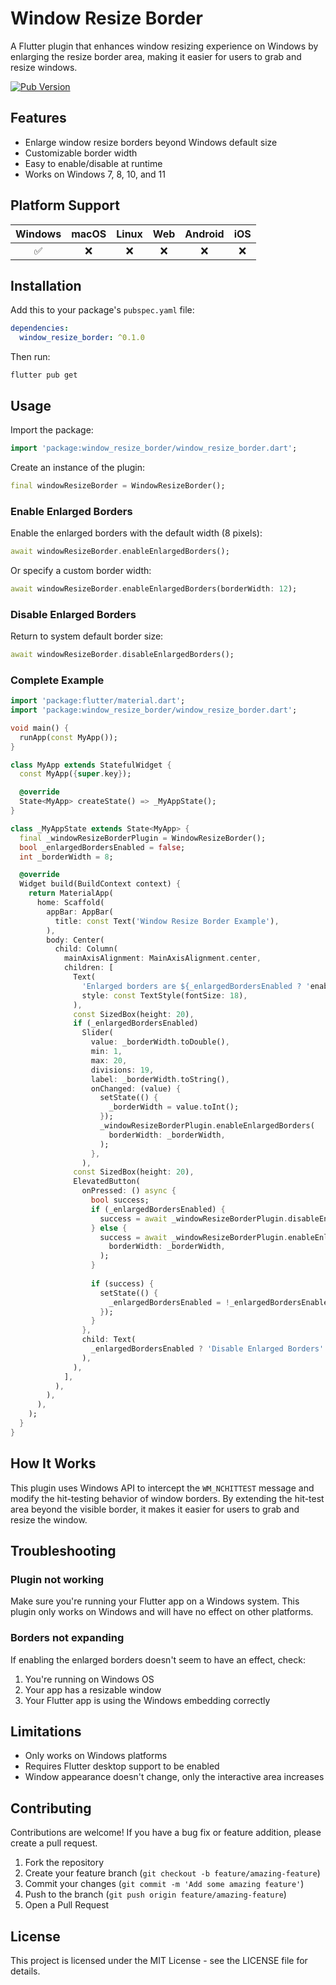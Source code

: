 # Window Resize Border

A Flutter plugin that enhances window resizing experience on Windows by enlarging the resize border area, making it easier for users to grab and resize windows.

[![Pub Version](https://img.shields.io/pub/v/window_resize_border.svg)](https://pub.dev/packages/window_resize_border)

## Features

- Enlarge window resize borders beyond Windows default size
- Customizable border width
- Easy to enable/disable at runtime
- Works on Windows 7, 8, 10, and 11

## Platform Support

| Windows | macOS | Linux | Web | Android | iOS |
|:-------:|:-----:|:-----:|:---:|:-------:|:---:|
| ✅      | ❌    | ❌    | ❌  | ❌      | ❌  |

## Installation

Add this to your package's `pubspec.yaml` file:

```yaml
dependencies:
  window_resize_border: ^0.1.0
```

Then run:

```
flutter pub get
```

## Usage

Import the package:

```dart
import 'package:window_resize_border/window_resize_border.dart';
```

Create an instance of the plugin:

```dart
final windowResizeBorder = WindowResizeBorder();
```

### Enable Enlarged Borders

Enable the enlarged borders with the default width (8 pixels):

```dart
await windowResizeBorder.enableEnlargedBorders();
```

Or specify a custom border width:

```dart
await windowResizeBorder.enableEnlargedBorders(borderWidth: 12);
```

### Disable Enlarged Borders

Return to system default border size:

```dart
await windowResizeBorder.disableEnlargedBorders();
```

### Complete Example

```dart
import 'package:flutter/material.dart';
import 'package:window_resize_border/window_resize_border.dart';

void main() {
  runApp(const MyApp());
}

class MyApp extends StatefulWidget {
  const MyApp({super.key});

  @override
  State<MyApp> createState() => _MyAppState();
}

class _MyAppState extends State<MyApp> {
  final _windowResizeBorderPlugin = WindowResizeBorder();
  bool _enlargedBordersEnabled = false;
  int _borderWidth = 8;

  @override
  Widget build(BuildContext context) {
    return MaterialApp(
      home: Scaffold(
        appBar: AppBar(
          title: const Text('Window Resize Border Example'),
        ),
        body: Center(
          child: Column(
            mainAxisAlignment: MainAxisAlignment.center,
            children: [
              Text(
                'Enlarged borders are ${_enlargedBordersEnabled ? 'enabled' : 'disabled'}',
                style: const TextStyle(fontSize: 18),
              ),
              const SizedBox(height: 20),
              if (_enlargedBordersEnabled)
                Slider(
                  value: _borderWidth.toDouble(),
                  min: 1,
                  max: 20,
                  divisions: 19,
                  label: _borderWidth.toString(),
                  onChanged: (value) {
                    setState(() {
                      _borderWidth = value.toInt();
                    });
                    _windowResizeBorderPlugin.enableEnlargedBorders(
                      borderWidth: _borderWidth,
                    );
                  },
                ),
              const SizedBox(height: 20),
              ElevatedButton(
                onPressed: () async {
                  bool success;
                  if (_enlargedBordersEnabled) {
                    success = await _windowResizeBorderPlugin.disableEnlargedBorders();
                  } else {
                    success = await _windowResizeBorderPlugin.enableEnlargedBorders(
                      borderWidth: _borderWidth,
                    );
                  }
                  
                  if (success) {
                    setState(() {
                      _enlargedBordersEnabled = !_enlargedBordersEnabled;
                    });
                  }
                },
                child: Text(
                  _enlargedBordersEnabled ? 'Disable Enlarged Borders' : 'Enable Enlarged Borders',
                ),
              ),
            ],
          ),
        ),
      ),
    );
  }
}
```

## How It Works

This plugin uses Windows API to intercept the `WM_NCHITTEST` message and modify the hit-testing behavior of window borders. By extending the hit-test area beyond the visible border, it makes it easier for users to grab and resize the window.

## Troubleshooting

### Plugin not working

Make sure you're running your Flutter app on a Windows system. This plugin only works on Windows and will have no effect on other platforms.

### Borders not expanding

If enabling the enlarged borders doesn't seem to have an effect, check:

1. You're running on Windows OS
2. Your app has a resizable window
3. Your Flutter app is using the Windows embedding correctly

## Limitations

- Only works on Windows platforms
- Requires Flutter desktop support to be enabled
- Window appearance doesn't change, only the interactive area increases

## Contributing

Contributions are welcome! If you have a bug fix or feature addition, please create a pull request.

1. Fork the repository
2. Create your feature branch (`git checkout -b feature/amazing-feature`)
3. Commit your changes (`git commit -m 'Add some amazing feature'`)
4. Push to the branch (`git push origin feature/amazing-feature`)
5. Open a Pull Request

## License

This project is licensed under the MIT License - see the LICENSE file for details.